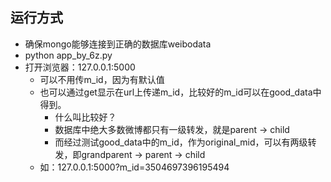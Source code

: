 ## 运行方式
- 确保mongo能够连接到正确的数据库weibodata
- python app_by_6z.py
- 打开浏览器：127.0.0.1:5000
    - 可以不用传m_id，因为有默认值
    - 也可以通过get显示在url上传递m_id，比较好的m_id可以在good_data中得到。
        - 什么叫比较好？
        - 数据库中绝大多数微博都只有一级转发，就是parent -> child
        - 而经过测试good_data中的m_id，作为original_mid，可以有两级转发，即grandparent -> parent -> child
    - 如：127.0.0.1:5000?m_id=3504697396195494

